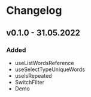 # Changelog

## v0.1.0 - 31.05.2022

### Added

- useListWordsReference
- useSelectTypeUniqueWords
- useIsRepeated
- SwitchFilter
- Demo
